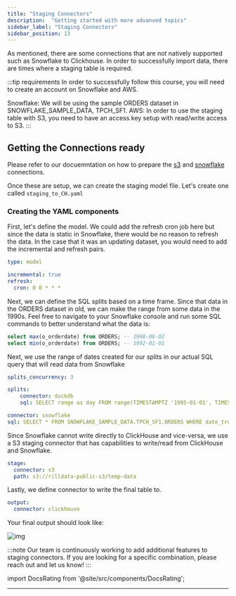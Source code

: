 ```yaml
---
title: "Staging Connectors"
description:  "Getting started with more advanved topics"
sidebar_label: "Staging Connectors"
sidebar_position: 13
---
```


As mentioned, there are some connections that are not natively supported such as Snowflake to Clickhouse. In order to successfully import data, there are times where a staging table is required. 


:::tip requirements
In order to successfully follow this course, you will need to create an account on Snowflake and AWS. 

Snowflake: We will be using the sample ORDERS dataset in SNOWFLAKE_SAMPLE_DATA, TPCH_SF1.
AWS: In order to use the staging table with S3, you need to have an access key setup with read/write access to S3.
:::


## Getting the Connections ready

Please refer to our docuemntation on how to prepare the [s3](https://docs.rilldata.com/reference/connectors/s3) and [snowflake](https://docs.rilldata.com/reference/connectors/snowflake) connections.

Once these are setup, we can create the staging model file. Let's create one called `staging_to_CH.yaml`


### Creating the YAML components
First, let's define the model. We could add the refresh cron job here but since the data is static in Snowflake, there would be no reason to refresh the data. In the case that it was an updating dataset, you would need to add the incremental and refresh pairs.
```yaml
type: model 

incremental: true
refresh:
  cron: 0 0 * * *
```
Next, we can define the SQL splits based on a time frame. Since that data in the ORDERS dataset in old, we can make the range from some data in the 1990s. Feel free to navigate to your Snowflake console and run some SQL commands to better understand what the data is: 
```sql
select max(o_orderdate) from ORDERS; -- 1998-08-02
select min(o_orderdate) from ORDERS; -- 1992-01-01
```
Next, we use the range of dates created for our splits in our actual SQL query that will read data from Snowflake
```yaml
splits_concurrency: 3

splits:
    connector: duckdb
    sql: SELECT range as day FROM range(TIMESTAMPTZ '1995-01-01', TIMESTAMPTZ '1995-01-31', INTERVAL 1 DAY)

connector: snowflake
sql: SELECT * FROM SNOWFLAKE_SAMPLE_DATA.TPCH_SF1.ORDERS WHERE date_trunc('day', O_ORDERDATE) = '{{ .split.day }}'
```

Since Snowflake cannot write directly to ClickHouse and vice-versa, we use a S3 staging connector that has capabilities to write/read from ClickHouse and Snowflake.
```yaml
stage:
  connector: s3
  path: s3://rilldata-public-s3/temp-data
```
Lastly, we define connector to write the final table to.
```yaml
output:
  connector: clickhouse
  ```

  Your final output should look like:

![img](/img/tutorials/302/staging.png)

:::note
Our team is continuously working to add additional features to staging connectors. If you are looking for a specific combination, please reach out and let us know!
:::



import DocsRating from '@site/src/components/DocsRating';

---
<DocsRating />